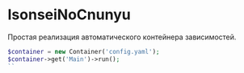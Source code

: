 # IsonseiNoCnunyu
Простая реализация автоматического контейнера зависимостей. 

```php
$container = new Container('config.yaml');
$container->get('Main')->run();
``
